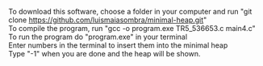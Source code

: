 To download this software, choose a folder in your computer and run "git clone https://github.com/luismaiasombra/minimal-heap.git"  
To compile the program, run "gcc -o program.exe TR5_536653.c main4.c"
To run the program do "program.exe" in your terminal  
Enter numbers in the terminal to insert them into the minimal heap  
Type "-1" when you are done and the heap will be shown.  
